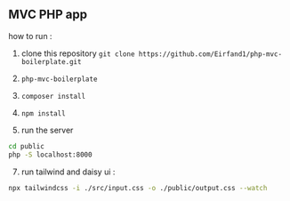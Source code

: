 ## MVC PHP app 

how to run :
1. clone this repository ```git clone https://github.com/Eirfand1/php-mvc-boilerplate.git```
2. ```php-mvc-boilerplate```
4. ```composer install```
5. ```npm install```

6. run the server
```sh
cd public
php -S localhost:8000
```
7. run tailwind and daisy ui : 
```sh
npx tailwindcss -i ./src/input.css -o ./public/output.css --watch       
```
